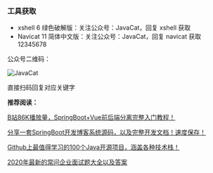 ### 工具获取

* xshell 6 绿色破解版：关注公众号：JavaCat，回复 xshell 获取
* Navicat 11 简体中文版：关注公众号：JavaCat，回复 navicat 获取12345678

公众号二维码：

![JavaCat](//image-1300566513.cos.ap-guangzhou.myqcloud.com/upload/images/20201020/7fa16a1f957f4cfebe7be1f6675f6f36.png "JavaCat")

直接扫码回复对应关键字

**推荐阅读：**

[B站86K播放量，SpringBoot+Vue前后端分离完整入门教程！](https://mp.weixin.qq.com/s/jGEkHTf2X8l-wUenc-PpEw)

[分享一套SpringBoot开发博客系统源码，以及完整开发文档！速度保存！](https://mp.weixin.qq.com/s/jz6e977xP-OyaAKNjNca8w)

[Github上最值得学习的100个Java开源项目，涵盖各种技术栈！](https://mp.weixin.qq.com/s/N-U0TaEUXnBFfBsmt_OESQ)

[2020年最新的常问企业面试题大全以及答案](https://mp.weixin.qq.com/s/lR5LC5GnD2Gs59ecV5R0XA)

